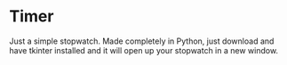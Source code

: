 # Timer
Just a simple stopwatch.
Made completely in Python, just download and have tkinter installed and it will open up your stopwatch in a new window. 
